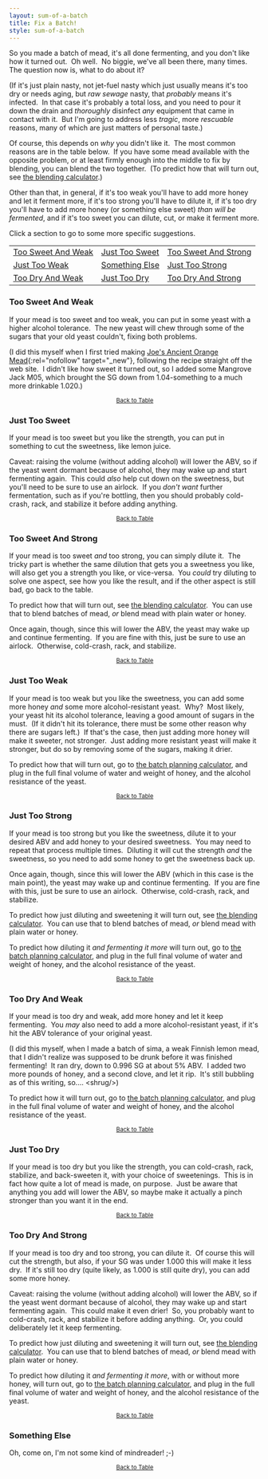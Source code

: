 ```yaml
---
layout: sum-of-a-batch
title: Fix a Batch!
style: sum-of-a-batch
---
```


So you made a batch of mead, it's all done fermenting,
and you don't like how it turned out.&nbsp;
Oh well.&nbsp;
No biggie, we've all been there, many times.&nbsp;
The question now is, what to do about it?

(If it's just plain nasty,
not jet-fuel nasty which just usually means it's too dry or needs aging,
but _raw sewage_ nasty, that _probably_ means it's infected.&nbsp;
In that case it's probably a total loss, and
you need to pour it down the drain and
_thoroughly_ disinfect _any_ equipment that came in contact with it.&nbsp;
But I'm going to address less _tragic_, more _rescuable_ reasons,
many of which are just matters of personal taste.)

Of course, this depends on _why_ you didn't like it.&nbsp;
The most common reasons are in the table below.&nbsp;
If you have some mead available with the opposite problem,
or at least firmly enough into the middle to fix by blending,
you can blend the two together.&nbsp;
(To predict how that will turn out, see
<a href="/sum-of-a-batch/blend.html">the blending calculator</a>.)

Other than that, in general,
if it's too weak you'll have to add more honey and let it ferment more,
if it's too strong you'll have to dilute it,
if it's too dry you'll have to add more honey
(or something else sweet)
_than will be fermented_,
and if it's too sweet you can dilute, cut, or make it ferment more.

Click a section to go to some more specific suggestions.

<a name="table"></a>
<table id="bad_reasons">
<tr>
<td><a href="#sweetweak">Too Sweet And Weak</a></td>
<td><a href="#sweet">Just Too Sweet</a></td>
<td><a href="#sweetstrong">Too Sweet And Strong</a></td>
</tr>
<tr>
<td><a href="#weak">Just Too Weak</a></td>
<td><a href="#else">Something Else</a></td>
<td><a href="#strong">Just Too Strong</a></td>
</tr>
<tr>
<td><a href="#dryweak">Too Dry And Weak</a></td>
<td><a href="#dry">Just Too Dry</a></td>
<td><a href="#drystrong">Too Dry And Strong</a></td>
</tr>
</table>

<a name="sweetweak"></a>
<h3>Too Sweet And Weak</h3>

If your mead is too sweet and too weak,
you can put in some yeast with a higher alcohol tolerance.&nbsp;
The new yeast will chew through some of the sugars
that your old yeast couldn't, fixing both problems.

(I did this myself when I first tried making
[Joe's Ancient Orange Mead](https://gotmead.com/blog/recipe/joes-ancient-orange-clove-and-cinnamon-mead/){:rel="nofollow" target="_new"},
following the recipe straight off the web site.&nbsp;
I didn't like how sweet it turned out, so I added some
Mangrove Jack M05, which brought the SG down from 1.04-something
to a much more drinkable 1.020.)

<center><small><a href="#table">Back to Table</a></small></center>

<a name="sweet"></a>
<h3>Just Too Sweet</h3>

If your mead is too sweet but you like the strength,
you can put in something to cut the sweetness, like lemon juice.

Caveat: raising the volume (without adding alcohol) will lower the ABV,
so if the yeast went dormant because of alcohol,
they may wake up and start fermenting again.&nbsp;
This could _also_ help cut down on the sweetness,
but you'll need to be sure to use an airlock.&nbsp;
If you _don't want_ further fermentation,
such as if you're bottling,
then you should probably cold-crash, rack, and stabilize it
before adding anything.

<center><small><a href="#table">Back to Table</a></small></center>

<a name="sweetstrong"></a>
<h3>Too Sweet And Strong</h3>

If your mead is too sweet _and_ too strong,
you can simply dilute it.&nbsp;
The tricky part is whether the same dilution that gets you
a sweetness you like,
will also get you a strength you like,
or vice-versa.&nbsp;
You _could_ try diluting to solve one aspect,
see how you like the result,
and if the other aspect is still bad, go back to the table.

To predict how that will turn out, see
<a href="/sum-of-a-batch/blend.html">the blending calculator</a>.&nbsp;
You can use that to blend batches of mead,
_or_ blend mead with plain water or honey.

Once again, though, since this will lower the ABV,
the yeast may wake up and continue fermenting.&nbsp;
If you are fine with this, just be sure to use an airlock.&nbsp;
Otherwise, cold-crash, rack, and stabilize.

<center><small><a href="#table">Back to Table</a></small></center>

<a name="weak"></a>
<h3>Just Too Weak</h3>

If your mead is too weak but you like the sweetness,
you can add some more honey
_and_ some more alcohol-resistant yeast.&nbsp;
Why?&nbsp;
Most likely, your yeast hit its alcohol tolerance,
leaving a good amount of sugars in the must.&nbsp;
(If it didn't hit its tolerance, there must be some other reason
why there are sugars left.)&nbsp;
If that's the case, then
just adding more honey will make it sweeter, not stronger.&nbsp;
Just adding more resistant yeast will make it stronger,
but do so by removing some of the sugars, making it drier.

To predict how that will turn out, go to
<a href="/sum-of-a-batch/plan.html">the batch planning calculator</a>,
and plug in the full final volume of water and weight of honey,
and the alcohol resistance of the yeast.

<center><small><a href="#table">Back to Table</a></small></center>

<a name="strong"></a>
<h3>Just Too Strong</h3>

If your mead is too strong but you like the sweetness,
dilute it to your desired ABV and add honey to your desired sweetness.&nbsp;
You may need to repeat that process multiple times.&nbsp;
Diluting it will cut the strength _and_ the sweetness,
so you need to add some honey to get the sweetness back up.

Once again, though, since this will lower the ABV
(which in this case is the main point),
the yeast may wake up and continue fermenting.&nbsp;
If you are fine with this, just be sure to use an airlock.&nbsp;
Otherwise, cold-crash, rack, and stabilize.

To predict how just diluting and sweetening it will turn out, see
<a href="/sum-of-a-batch/blend.html">the blending calculator</a>.&nbsp;
You can use that to blend batches of mead,
_or_ blend mead with plain water or honey.

To predict how diluting it _and fermenting it more_ will turn out, go to
<a href="/sum-of-a-batch/plan.html">the batch planning calculator</a>,
and plug in the full final volume of water and weight of honey,
and the alcohol resistance of the yeast.

<center><small><a href="#table">Back to Table</a></small></center>

<a name="dryweak"></a>
<h3>Too Dry And Weak</h3>

If your mead is too dry and weak,
add more honey and let it keep fermenting.&nbsp;
You _may_ also need to add a more alcohol-resistant yeast,
if it's hit the ABV tolerance of your original yeast.

(I did this myself, when I made a batch of sima,
a weak Finnish lemon mead,
that I didn't realize was supposed to be
drunk before it was finished fermenting!&nbsp;
It ran dry, down to 0.996 SG at about 5% ABV.&nbsp;
I added two more pounds of honey, and a second clove, and let it rip.&nbsp;
It's still bubbling as of this writing, so.... &lt;shrug/&gt;)

To predict how it will turn out, go to
<a href="/sum-of-a-batch/plan.html">the batch planning calculator</a>,
and plug in the full final volume of water and weight of honey,
and the alcohol resistance of the yeast.

<center><small><a href="#table">Back to Table</a></small></center>

<a name="dry"></a>
<h3>Just Too Dry</h3>

If your mead is too dry but you like the strength,
you can cold-crash, rack, stabilize, and back-sweeten it,
with your choice of sweetenings.&nbsp;
This is in fact how quite a lot of mead is made, on purpose.&nbsp;
Just be aware that anything you add will lower the ABV,
so maybe make it actually a pinch stronger than you want it in the end.

<center><small><a href="#table">Back to Table</a></small></center>

<a name="drystrong"></a>
<h3>Too Dry And Strong</h3>

If your mead is too dry and too strong, you can dilute it.&nbsp;
Of course this will cut the strength, but also,
if your SG was under 1.000 this will make it less dry.&nbsp;
If it's still too dry (quite likely, as 1.000 is still quite dry),
you can add some more honey.&nbsp;

Caveat: raising the volume (without adding alcohol) will lower the ABV,
so if the yeast went dormant because of alcohol,
they may wake up and start fermenting again.&nbsp;
This could make it even drier!&nbsp;
So, you probably want to cold-crash, rack, and stabilize it
before adding anything.&nbsp;
Or, you could deliberately let it keep fermenting.

To predict how just diluting and sweetening it will turn out, see
<a href="/sum-of-a-batch/blend.html">the blending calculator</a>.&nbsp;
You can use that to blend batches of mead,
_or_ blend mead with plain water or honey.

To predict how diluting it _and fermenting it more_,
with or without more honey,
will turn out, go to
<a href="/sum-of-a-batch/plan.html">the batch planning calculator</a>,
and plug in the full final volume of water and weight of honey,
and the alcohol resistance of the yeast.

<center><small><a href="#table">Back to Table</a></small></center>

<a name="else"></a>
<h3>Something Else</h3>

Oh, come on, I'm not some kind of mindreader!  ;-)

<center><small><a href="#table">Back to Table</a></small></center>
